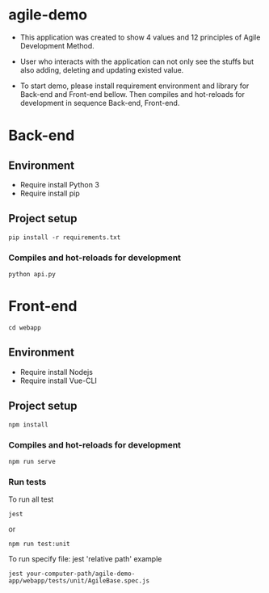 # agile-demo
- This application was created to show 4 values and 12 principles of Agile Development Method.
- User who interacts with the application can not only see the stuffs but also adding, deleting and updating existed value.

- To start demo, please install requirement environment and library for Back-end and Front-end bellow. Then compiles and hot-reloads for development in sequence Back-end, Front-end.

# Back-end
## Environment
- Require install Python 3
- Require install pip
## Project setup
```
pip install -r requirements.txt
```
### Compiles and hot-reloads for development
```
python api.py
```

# Front-end
```
cd webapp
```
## Environment
- Require install Nodejs
- Require install Vue-CLI
## Project setup
```
npm install
```

### Compiles and hot-reloads for development
```
npm run serve
```

### Run tests
To run all test
```
jest
```
or
```
npm run test:unit
```

To run specify file: jest 'relative path'
example
```
jest your-computer-path/agile-demo-app/webapp/tests/unit/AgileBase.spec.js
```